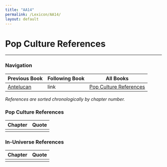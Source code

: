```yaml
---
title: "AA14"
permalink: /Lexicon/AA14/
layout: default
---
```


# Pop Culture References
--- 

### Navigation
| Previous Book   | Following Book    | All Books                  |
| ------------ | -------------| ----------------------- |
| [Antelucan](Antelucan.md) | link | [Pop Culture References](../PopCultureReferences.md)                               |


_References are sorted chronologically by chapter number._

### Pop Culture References

| Chapter | Quote                                                                                                                                                                                                                                                                                                                                                                                                                              |
| ------- | -------------------------------------------------------------------------------------------------------------------------- |
|       |   |                                                                                                                                                                                                                                                                                                                                                                                                                                                                                                                                                                                                                                                                                                                    ||


### In-Universe References

| Chapter | Quote                                                                                                                                                                                                                                                                                                                                                                                                                                                                                                                                                                                                                                                                                                                                                                                                                                                                                                                                                                                                                                                                                                                                                                                    |
| ------- | ----------------------------------------------------------------- |
|        |                                                                                                                                                                                                                                                                                                                                                                                                                                                                                                                                                                                                                                                                                                                                                                                                                                            |
